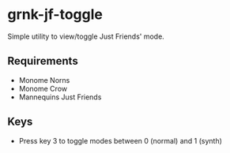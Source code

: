 # grnk-jf-toggle
Simple utility to view/toggle Just Friends' mode.

## Requirements
* Monome Norns
* Monome Crow
* Mannequins Just Friends

## Keys
* Press key 3 to toggle modes between 0 (normal) and 1 (synth)
